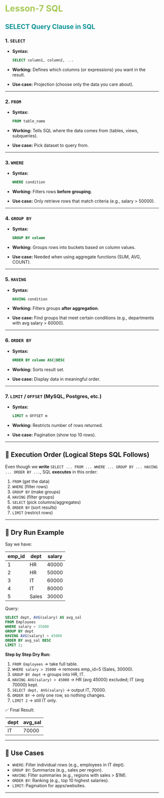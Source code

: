 # <span style="color:#a7c957">**Lesson-7 SQL**</span>

## <span style="color:#0a9396">**SELECT Query Clause in SQL**</span>

### 1. `SELECT`

- **Syntax:**

  ```sql
  SELECT column1, column2, ...
  ```

- **Working:** Defines which columns (or expressions) you want in the result.
- **Use case:** Projection (choose only the data you care about).

---

### 2. `FROM`

- **Syntax:**

  ```sql
  FROM table_name
  ```

- **Working:** Tells SQL where the data comes from (tables, views, subqueries).
- **Use case:** Pick dataset to query from.

---

### 3. `WHERE`

- **Syntax:**

  ```sql
  WHERE condition
  ```

- **Working:** Filters rows **before grouping**.
- **Use case:** Only retrieve rows that match criteria (e.g., salary > 50000).

---

### 4. `GROUP BY`

- **Syntax:**

  ```sql
  GROUP BY column
  ```

- **Working:** Groups rows into buckets based on column values.
- **Use case:** Needed when using aggregate functions (SUM, AVG, COUNT).

---

### 5. `HAVING`

- **Syntax:**

  ```sql
  HAVING condition
  ```

- **Working:** Filters groups **after aggregation**.
- **Use case:** Find groups that meet certain conditions (e.g., departments with avg salary > 60000).

---

### 6. `ORDER BY`

- **Syntax:**

  ```sql
  ORDER BY column ASC|DESC
  ```

- **Working:** Sorts result set.
- **Use case:** Display data in meaningful order.

---

### 7. `LIMIT` / `OFFSET` (MySQL, Postgres, etc.)

- **Syntax:**

  ```sql
  LIMIT n OFFSET m
  ```

- **Working:** Restricts number of rows returned.
- **Use case:** Pagination (show top 10 rows).

---

## 🔹 Execution Order (Logical Steps SQL Follows)

Even though we **write** `SELECT ... FROM ... WHERE ... GROUP BY ... HAVING ... ORDER BY ...`,
SQL **executes** in this order:

1. `FROM` (get the data)
2. `WHERE` (filter rows)
3. `GROUP BY` (make groups)
4. `HAVING` (filter groups)
5. `SELECT` (pick columns/aggregates)
6. `ORDER BY` (sort results)
7. `LIMIT` (restrict rows)

---

## 🔹 Dry Run Example

Say we have:

| emp_id | dept  | salary |
| ------ | ----- | ------ |
| 1      | HR    | 40000  |
| 2      | HR    | 50000  |
| 3      | IT    | 60000  |
| 4      | IT    | 80000  |
| 5      | Sales | 30000  |

Query:

```sql
SELECT dept, AVG(salary) AS avg_sal
FROM Employees
WHERE salary > 35000
GROUP BY dept
HAVING AVG(salary) > 45000
ORDER BY avg_sal DESC
LIMIT 2;
```

**Step by Step Dry Run:**

1. `FROM Employees` → take full table.
2. `WHERE salary > 35000` → removes emp_id=5 (Sales, 30000).
3. `GROUP BY dept` → groups into HR, IT.
4. `HAVING AVG(salary) > 45000` → HR (avg 45000) excluded; IT (avg 70000) kept.
5. `SELECT dept, AVG(salary)` → output IT, 70000.
6. `ORDER BY` → only one row, so nothing changes.
7. `LIMIT 2` → still IT only.

✅ Final Result:

| dept | avg_sal |
| ---- | ------- |
| IT   | 70000   |

---

## 🔹 Use Cases

- `WHERE`: Filter individual rows (e.g., employees in IT dept).
- `GROUP BY`: Summarize (e.g., sales per region).
- `HAVING`: Filter summaries (e.g., regions with sales > \$1M).
- `ORDER BY`: Ranking (e.g., top 10 highest salaries).
- `LIMIT`: Pagination for apps/websites.

---
